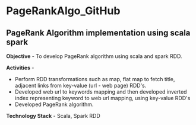 # PageRankAlgo_GitHub

## PageRank Algorithm implementation using scala spark
**Objective** - To develop PageRank algorithm using scala and spark RDD.

**Activities** -
+ Perform RDD transformations such as map, flat map to fetch title, adjacent links from key-value (url -
web page) RDD's.
+ Developed web url to keywords mapping and then developed inverted index representing keyword
to web url mapping, using key-value RDD's
+ Developed PageRank algorithm.

**Technology Stack** - Scala, Spark RDD
